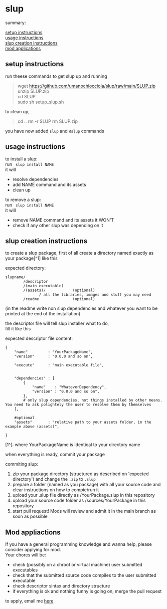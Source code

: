 # slup

summary:</br>

[setup instructions](https://github.com/umanochiocciola/slup#setup-instructions)</br>
[usage instructions](https://github.com/umanochiocciola/slup#usage-instructions)</br>
[slup creation instructions](https://github.com/umanochiocciola/slup#slup-creation-instructions)</br>
[mod applications](https://github.com/umanochiocciola/slup#mod-applications)</br>

## setup instructions


run theese commands to get slup up and running
>  wget https://github.com/umanochiocciola/slup/raw/main/SLUP.zip</br>
  unzip SLUP.zip</br>
  cd SLUP</br>
  sudo sh setup_slup.sh</br>

to clean up,

> cd ..
  rm -r SLUP
  rm SLUP.zip

you have now added `slup` and `Rslup` commands


## usage instructions


to install a slup:</br>
run <code> slup install NAME</code><br>
it will
- resolve dependencies
- add NAME command and its assets
- clean up
 
to remove a slup:</br>
run <code> slup install NAME</code><br>
it will 
- remove NAME command and its assets
it WON'T
- check if any other slup was depending on it

## slup creation instructions

to create a slup package, first of all create a directory named exactly as your package[^1] like this

expected directory:</br>
```
slupname/
        /descriptor
        /(main executable)
        /(assets)/            (optional)
               / all the libraries, images and stuff you may need
        /readme               (optional)
```

(in the readme write non slup dependencies and whatever you want to be printed at the end of the installation)

the descriptor file will tell slup installer what to do,</br>
fill it like this

expected descriptor file content:</br>
```
{
    "name"         : "YourPackageName",
    "version"      : "0.0.0 and so on",
    
    "execute"      : "main executable file",
    
    
    "dependencies" : [
        {
            "name"    : "WhateverDependency",
            "version" : "0.0.0 and so on",
        },
        # only slup dependencies, not things installed by other means. You need to ask polightely the user to resolve them by themselves
    ],
    
    #optional
    "assets"       : "relative path to your assets folder, in the example above (assets)",

}
```
[1^]: where YourPackageName is identical to your directory name

when everything is ready, commit your package

commiting slup:</br>

1. zip your package directory (structured as described on 'expected directory') and change the `.zip` to `.slup`
2. prepare a folder (named as you package) with all your source code and clear instructions on how to compie/run it
3. upload your .slup file directly as /YourPackage.slup in this repository
4. upload your source code folder as /sources/YourPackage in this repository
5. start pull request! Mods will review and admit it in the main branch as soon as possible

## Mod appliactions
  If you have a general programming knowledge and wanna help, please consider applying for mod.</br>
  Your chores will be:
  - check (possibly on a chroot or virtual machine) user submitted executables
  - check that the submitted source code compiles to the user submitted executable
  - check descriptor sintax and directory structure
  - if everything is ok and nothing funny is going on, merge the pull request
  
  to apply, email me [here](lorenzomari22@gmail.com)
  

